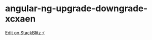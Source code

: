 # angular-ng-upgrade-downgrade-xcxaen

[Edit on StackBlitz ⚡️](https://stackblitz.com/edit/angular-ng-upgrade-downgrade-xcxaen)